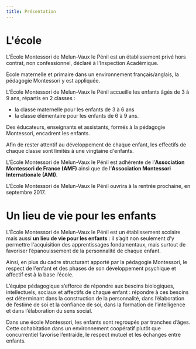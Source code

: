```yaml
---
title: Présentation
---
```


# L'école

L'École Montessori de Melun-Vaux le Pénil est un établissement privé hors contrat, non confessionnel, déclaré à l'Inspection Académique.

École maternelle et primaire dans un environnement français/anglais, la pédagogie Montessori y est appliquée.

L'École Montessori de Melun-Vaux le Pénil accueille les enfants âgés de 3 à 9 ans, répartis en 2 classes :
-  la classe maternelle pour les enfants de 3 à 6 ans
-  la classe élémentaire pour les enfants de 6 à 9 ans.

Des éducateurs, enseignants et assistants, formés à la pédagogie Montessori, encadrent les enfants.

Afin de rester attentif au développement de chaque enfant, les effectifs de chaque classe sont limités à une vingtaine d'enfants.

L'École Montessori de Melun-Vaux le Pénil est adhérente de l’**Association Montessori de France (AMF)** ainsi que de l’**Association Montessori Internationale (AMI)**.

L'École Montessori de Melun-Vaux le Pénil ouvrira à la rentrée prochaine, en septembre 2017.

# Un lieu de vie pour les enfants

L'École Montessori de Melun-Vaux le Pénil est un établissement scolaire mais aussi **un lieu de vie pour les enfants** : il s’agit  non seulement d’y permettre l'acquisition des apprentissages fondamentaux, mais surtout de favoriser l’épanouissement de la personnalité de chaque enfant.

Ainsi, en plus du cadre structurant apporté par la pédagogie Montessori, le respect de l'enfant et des phases de son développement psychique et affectif est à la base l’école.

L’équipe pédagogique s’efforce de répondre aux besoins biologiques, intellectuels, sociaux et affectifs de chaque enfant : répondre à ces besoins est déterminant dans la construction de la personnalité, dans l’élaboration de l’estime de soi et la confiance de soi, dans la formation de l’intelligence et dans l’élaboration du sens social.

Dans une école Montessori, les enfants sont regroupés par tranches d’âges. Cette cohabitation dans un environnement coopératif plutôt que concurrentiel favorise l’entraide, le respect mutuel et les échanges entre enfants.
